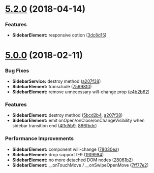 <a name="5.2.0"></a>
# [5.2.0](https://github.com/SidebarJS/sidebarjs/compare/5.1.0...5.2.0) (2018-04-14)


### Features

* **SidebarElement:** responsive option ([3dc8d15](https://github.com/SidebarJS/sidebarjs/commit/3dc8d15))



<a name="5.0.0"></a>
# [5.0.0](https://github.com/SidebarJS/sidebarjs/compare/4.1.0...5.0.0) (2018-02-11)


### Bug Fixes

* **SidebarService:** destroy method ([a207f38](https://github.com/SidebarJS/sidebarjs/commit/a207f38#diff-71c05e28c0b05c6ed608371894833f63))
* **SidebarElement:** transclude ([75998f0](https://github.com/SidebarJS/sidebarjs/commit/75998f0))
* **SidebarElement:** remove unnecessary will-change prop ([e4b2b62](https://github.com/SidebarJS/sidebarjs/commit/e4b2b62))


### Features

* **SidebarElement:** destroy method ([5bcd2b4](https://github.com/SidebarJS/sidebarjs/commit/5bcd2b4), [a207f38](https://github.com/SidebarJS/sidebarjs/commit/a207f38))
* **SidebarElement:** emit onOpen/onClose/onChangeVisibility when sidebar transition end ([4ffd5b9](https://github.com/SidebarJS/sidebarjs/commit/4ffd5b9), [866fbdc](https://github.com/SidebarJS/sidebarjs/commit/866fbdc))


### Performance Improvements

* **SidebarElement:** component will-change ([78030ea](https://github.com/SidebarJS/sidebarjs/commit/78030ea))
* **SidebarElement:** drop support IE9 ([19f9984](https://github.com/SidebarJS/sidebarjs/commit/19f9984))
* **SidebarElement:** no more detached DOM nodes ([28061b2](https://github.com/SidebarJS/sidebarjs/commit/28061b2))
* **SidebarElement:** __onTouchMove / __onSwipeOpenMove ([7ff77e2](https://github.com/SidebarJS/sidebarjs/commit/7ff77e2))